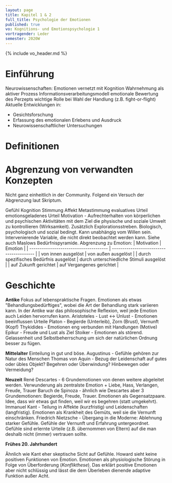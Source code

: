 ```yaml
---
layout: page
title: Kapitel 1 & 2
full_title: Psychologie der Emotionen
published: true
vo: Kognitions- und Emotionspsychologie 1
vortragender: Leder
semester: 2020W
---
```


{% include vo_header.md %}

# Einführung

Neurowissenschaften: Emotionen vernetzt mit Kognition
Wahrnehmung als aktiver Prozess
Informationsverarbeitungsmodell
emotionale Bewertung des Perzepts wichtige Rolle bei Wahl der Handlung (z.B. fight-or-flight)
Aktuelle Entwicklungen in:
* Gesichtsforschung
* Erfassung des emotionalen Erlebens und Ausdruck
* Neurowissenschaftlicher Untersuchungen

# Definitionen

# Abgrenzung von verwandten Konzepten

Nicht ganz einheitlich in der Community. Folgend ein Versuch der Abgrenzung laut Skriptum.

Gefühl
Kognition
Stimmung
Affekt
Metastimmung
evaluatives Urteil
emotionsgeladenes Urteil
Motivation - Aufrechterhalten von körperlichen und psychischen Aktivitäten mit dem Ziel die physische und soziale Umwelt zu kontrollieren (Wirksamkeit). Zusätzlich Explorationsstreben. Biologisch, psychologisch und sozial bedingt. Kann unabhängig vom Willen sein. Intervenierende Variable, die nicht direkt beobachtet werden kann. Siehe auch Maslows Bedürfnispyramide. Abgrenzung zu Emotion:
| Motivation                             | Emotion                                  |
| -------------------------------------- | ---------------------------------------- |
| von innen ausgelöst                    | von außen ausgelöst                      |
| durch spezifisches Bedürfnis ausgelöst | durch unterschiedliche Stimuli ausgelöst |
| auf Zukunft gerichtet                  | auf Vergangenes gerichtet                |

# Geschichte

**Antike** Fokus auf lebenspraktische Fragen. Emotionen als etwas "Behandlungsbedürftiges", wobei die Art der Behandlung stark variieren kann. In der Antike war das philosophische Reflexion, weil jede Emotion auch Leiden hervorrufen kann.
Aristoteles - Lust <-> Unlust - Emotionen beeinflussen Urteile
Platon - Begierde (Unterleib), Zorn (Brust), Vernunft (Kopf)
Thykidides - Emotionen eng verbunden mit Handlungen (Motive)
Epikur - Freude und Lust als Ziel
Stoiker - Emotionen als störend. Gelassenheit und Selbstbeherrschung um sich der natürlichen Ordnung besser zu fügen.

**Mittelalter**
Einteilung in gut und böse.
Augustinus - Gefühle gehören zur Natur des Menschen
Thomas von Aquin - Bezug der Leidenschaft auf gutes oder übles Objekt? Begehren oder Überwindung? Hinbewegen oder Vermeidung?

**Neuzeit**
René Descartes - 6 Grundemotionen von denen weitere abgeleitet werden. Verwunderung als zentralste Emotion + Liebe, Hass, Verlangen, Freude, Trauer
Baruch de Spinoza - ähnlich wie Descartes aber 3 Grundemotionen: Begierde, Freude, Trauer. Emotionen als Gegensatzpaare. Idee, dass wir etwas gut finden, weil wir es begehren (statt umgekehrt).
Immanuel Kant - Teilung in Affekte (kurzfristig) und Leidenschaften (langfristig). Emotionen als Krankheit des Gemüts, weil sie die Vernunft einschränken.
Friedrich Nietzsche - Übergang in die Moderne: Ablehnung starker Gefühle. Gefühle der Vernunft und Erfahrung untergeordnet. Gefühle sind erlernte Urteile (z.B. übernommen von Eltern) auf die man deshalb nicht (immer) vertrauen sollte.

**Frühes 20. Jahrhundert**

Ähnlich wie Kant eher skeptische Sicht auf Gefühle. Howard sieht keine positiven Funktionen von Emotion. Emotionen als physiologische Störung in Folge von Überforderung (_Konflikthese_). Das erklärt positive Emotionen aber nicht schlüssig und lässt die dem Überleben dienende adaptive Funktion außer Acht.
